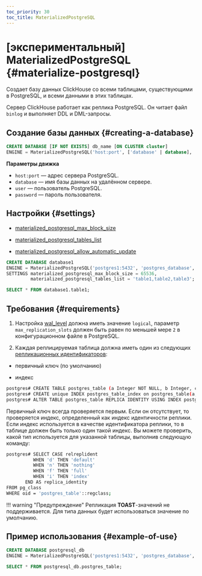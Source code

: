 ```yaml
---
toc_priority: 30
toc_title: MaterializedPostgreSQL
---
```


# [экспериментальный] MaterializedPostgreSQL {#materialize-postgresql}

Создает базу данных ClickHouse со всеми таблицами, существующими в PostgreSQL, и всеми данными в этих таблицах.

Сервер ClickHouse работает как реплика PostgreSQL. Он читает файл `binlog` и выполняет DDL и DML-запросы.


## Создание базы данных {#creating-a-database}

``` sql
CREATE DATABASE [IF NOT EXISTS] db_name [ON CLUSTER cluster]
ENGINE = MaterializedPostgreSQL('host:port', ['database' | database], 'user', 'password') [SETTINGS ...]
```

**Параметры движка**

-   `host:port` — адрес сервера PostgreSQL.
-   `database` — имя базы данных на удалённом сервере.
-   `user` — пользователь PostgreSQL.
-   `password` — пароль пользователя.

## Настройки {#settings}

-   [materialized_postgresql_max_block_size](../../operations/settings/settings.md#materialized-postgresql-max-block-size)

-   [materialized_postgresql_tables_list](../../operations/settings/settings.md#materialized-postgresql-tables-list)

-   [materialized_postgresql_allow_automatic_update](../../operations/settings/settings.md#materialized-postgresql-allow-automatic-update)

``` sql
CREATE DATABASE database1
ENGINE = MaterializedPostgreSQL('postgres1:5432', 'postgres_database', 'postgres_user', 'postgres_password')
SETTINGS materialized_postgresql_max_block_size = 65536,
         materialized_postgresql_tables_list = 'table1,table2,table3';

SELECT * FROM database1.table1;
```

## Требования {#requirements}

1. Настройка [wal_level](https://postgrespro.ru/docs/postgrespro/10/runtime-config-wal) должна иметь значение `logical`, параметр `max_replication_slots` должен быть равен по меньшей мере `2` в конфигурационном файле в PostgreSQL.

2. Каждая реплицируемая таблица должна иметь один из следующих [репликационных идентификаторов](https://postgrespro.ru/docs/postgresql/10/sql-altertable#SQL-CREATETABLE-REPLICA-IDENTITY):

-   первичный ключ (по умолчанию)

-   индекс

``` bash
postgres# CREATE TABLE postgres_table (a Integer NOT NULL, b Integer, c Integer NOT NULL, d Integer, e Integer NOT NULL);
postgres# CREATE unique INDEX postgres_table_index on postgres_table(a, c, e);
postgres# ALTER TABLE postgres_table REPLICA IDENTITY USING INDEX postgres_table_index;
```

Первичный ключ всегда проверяется первым. Если он отсутствует, то проверяется индекс, определенный как индекс идентичности реплики.
Если индекс используется в качестве идентификатора реплики, то в таблице должен быть только один такой индекс.
Вы можете проверить, какой тип используется для указанной таблицы, выполнив следующую команду:

``` bash
postgres# SELECT CASE relreplident
          WHEN 'd' THEN 'default'
          WHEN 'n' THEN 'nothing'
          WHEN 'f' THEN 'full'
          WHEN 'i' THEN 'index'
       END AS replica_identity
FROM pg_class
WHERE oid = 'postgres_table'::regclass;
```

!!! warning "Предупреждение"
    Репликация **TOAST**-значений не поддерживается. Для типа данных будет использоваться значение по умолчанию.
	
## Пример использования {#example-of-use}

``` sql
CREATE DATABASE postgresql_db
ENGINE = MaterializedPostgreSQL('postgres1:5432', 'postgres_database', 'postgres_user', 'postgres_password');

SELECT * FROM postgresql_db.postgres_table;
```
